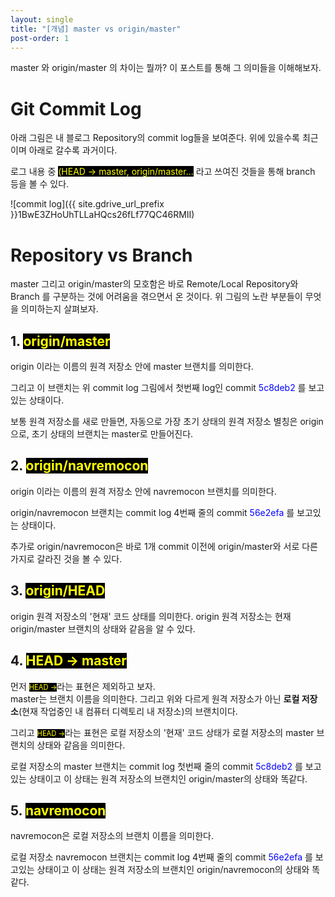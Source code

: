 ```yaml
---
layout: single
title: "[개념] master vs origin/master"
post-order: 1
---
```


master 와 origin/master 의 차이는 뭘까? 이 포스트를 통해 그 의미들을 이해해보자.

# Git Commit Log

아래 그림은 내 블로그 Repository의 commit log들을 보여준다. 위에 있을수록 최근이며 아래로 갈수록 과거이다.

로그 내용 중 <span style="color: yellow; background-color: black;">(HEAD -> master, origin/master...</span> 라고 쓰여진 것들을 통해 branch 등을 볼 수 있다.

![commit log]({{ site.gdrive_url_prefix }}1BwE3ZHoUhTLLaHQcs26fLf77QC46RMII)

# Repository vs Branch

master 그리고 origin/master의 모호함은 바로 Remote/Local Repository와 Branch 를 구분하는 것에 어려움을 겪으면서 온 것이다. 위 그림의 노란 부분들이 무엇을 의미하는지 살펴보자.

## 1. <span style="color: yellow; background-color: black;">origin/master</span>

origin 이라는 이름의 원격 저장소 안에 master 브랜치를 의미한다.

그리고 이 브랜치는 위 commit log 그림에서 첫번째 log인 commit <span style="color: blue;">5c8deb2</span> 를 보고있는 상태이다.

보통 원격 저장소를 새로 만들면, 자동으로 가장 초기 상태의 원격 저장소 별칭은 origin으로, 초기 상태의 브랜치는 master로 만들어진다.

## 2. <span style="color: yellow; background-color: black;">origin/navremocon</span>

origin 이라는 이름의 원격 저장소 안에 navremocon 브랜치를 의미한다.

origin/navremocon 브랜치는 commit log 4번째 줄의 commit <span style="color: blue;">56e2efa</span> 를 보고있는 상태이다.

추가로 origin/navremocon은 바로 1개 commit 이전에 origin/master와 서로 다른 가지로 갈라진 것을 볼 수 있다.

## 3. <span style="color: yellow; background-color: black;">origin/HEAD</span>

origin 원격 저장소의 '현재' 코드 상태를 의미한다. origin 원격 저장소는 현재 origin/master 브랜치의 상태와 같음을 알 수 있다.

## 4. <span style="color: yellow; background-color: black;">HEAD -> master</span>

먼저 <span style="color: yellow; background-color: black; font-size: .8em;">HEAD -></span>라는 표현은 제외하고 보자.<br/>
master는 브랜치 이름을 의미한다. 그리고 위와 다르게 원격 저장소가 아닌 __로컬 저장소__(현재 작업중인 내 컴퓨터 디렉토리 내 저장소)의 브랜치이다.

그리고 <span style="color: yellow; background-color: black; font-size: .8em;">HEAD -></span>라는 표현은 로컬 저장소의 '현재' 코드 상태가 로컬 저장소의 master 브랜치의 상태와 같음을 의미한다.

로컬 저장소의 master 브랜치는 commit log 첫번째 줄의 commit <span style="color: blue;">5c8deb2</span> 를 보고있는 상태이고 이 상태는 원격 저장소의 브랜치인 origin/master의 상태와 똑같다.

## 5. <span style="color: yellow; background-color: black;">navremocon</span>

navremocon은 로컬 저장소의 브랜치 이름을 의미한다.

로컬 저장소 navremocon 브랜치는 commit log 4번째 줄의 commit <span style="color: blue;">56e2efa</span> 를 보고있는 상태이고 이 상태는 원격 저장소의 브랜치인 origin/navremocon의 상태와 똑같다.
